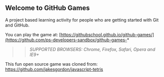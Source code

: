 ## Welcome to GitHub Games

A project based learning activity for people who are getting started with Git and GitHub.

You can play the game at: [https://githubschool.github.io/github-games/](https://github.com/ps-developers-sandbox/github-games-*

>> _*SUPPORTED BROWSERS*: Chrome, Firefox, Safari, Opera and IE9+_

This fun open source game was cloned from: https://github.com/jakesgordon/javascript-tetris
